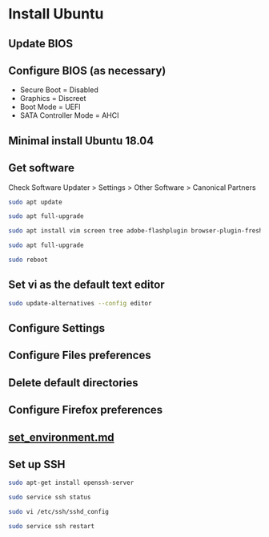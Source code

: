 # Install Ubuntu

## Update BIOS

## Configure BIOS (as necessary)

-   Secure Boot = Disabled
-   Graphics = Discreet
-   Boot Mode = UEFI
-   SATA Controller Mode = AHCI

## Minimal install Ubuntu 18.04

## Get software

Check Software Updater > Settings > Other Software > Canonical Partners

```sh
sudo apt update

sudo apt full-upgrade

sudo apt install vim screen tree adobe-flashplugin browser-plugin-freshplayer-pepperflash gparted exfat-fuse exfat-utils default-jre default-jdk netmap

sudo apt full-upgrade

sudo reboot
```

## Set vi as the default text editor

```sh
sudo update-alternatives --config editor
```

## Configure Settings

## Configure Files preferences

## Delete default directories

## Configure Firefox preferences

## [set_environment.md](set_environment.md)

## Set up SSH

```sh
sudo apt-get install openssh-server

sudo service ssh status

sudo vi /etc/ssh/sshd_config

sudo service ssh restart
```
